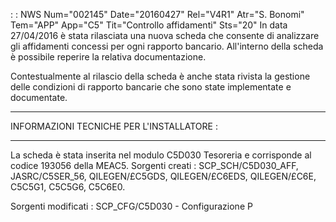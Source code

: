  :  : NWS Num="002145" Date="20160427" Rel="V4R1" Atr="S. Bonomi" Tem="APP" App="C5" Tit="Controllo affidamenti" Sts="20"
In data 27/04/2016 è stata rilasciata una nuova scheda che consente di analizzare gli affidamenti concessi per ogni rapporto bancario.
All'interno della scheda è possibile reperire la relativa documentazione.

Contestualmente al rilascio della scheda è anche stata rivista la gestione delle condizioni di rapporto bancarie che sono state implementate e documentate.


*******************************************************
INFORMAZIONI TECNICHE PER L'INSTALLATORE : 
*******************************************************

La scheda è stata inserita nel modulo C5D030 Tesoreria e corrisponde al codice 193056 della MEAC5.
Sorgenti creati :  SCP_SCH/C5D030_AFF, JASRC/C5SER_56, QILEGEN/£C5GDS, QILEGEN/£C6EDS, QILEGEN/£C6E,
C5C5G1, C5C5G6, C5C6E0.

Sorgenti modificati :  SCP_CFG/C5D030 - Configurazione P

